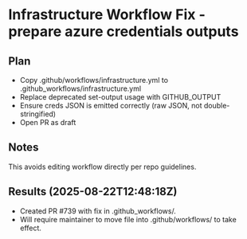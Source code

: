 # Infrastructure Workflow Fix - prepare azure credentials outputs

## Plan
- Copy .github/workflows/infrastructure.yml to .github_workflows/infrastructure.yml
- Replace deprecated set-output usage with GITHUB_OUTPUT
- Ensure creds JSON is emitted correctly (raw JSON, not double-stringified)
- Open PR as draft

## Notes
This avoids editing workflow directly per repo guidelines.


## Results (2025-08-22T12:48:18Z)
- Created PR #739 with fix in .github_workflows/.
- Will require maintainer to move file into .github/workflows/ to take effect.
